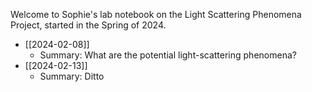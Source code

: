 Welcome to Sophie's lab notebook on the Light Scattering Phenomena Project, started in the Spring of 2024.

* [[2024-02-08]]
	* Summary: What are the potential light-scattering phenomena?
* [[2024-02-13]]
	* Summary: Ditto